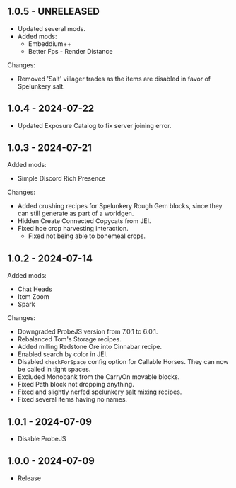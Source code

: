 ## 1.0.5 - UNRELEASED
- Updated several mods.
- Added mods:
    - Embeddium++
    - Better Fps - Render Distance

Changes:
- Removed 'Salt' villager trades as the items are disabled in favor of Spelunkery salt.



## 1.0.4 - 2024-07-22
- Updated Exposure Catalog to fix server joining error.

## 1.0.3 - 2024-07-21
Added mods: 
- Simple Discord Rich Presence

Changes:
- Added crushing recipes for Spelunkery Rough Gem blocks, since they can still generate as part of a worldgen.
- Hidden Create Connected Copycats from JEI.
- Fixed hoe crop harvesting interaction.
    - Fixed not being able to bonemeal crops.

## 1.0.2 - 2024-07-14
Added mods:
- Chat Heads
- Item Zoom
- Spark

Changes:
- Downgraded ProbeJS version from 7.0.1 to 6.0.1.
- Rebalanced Tom's Storage recipes.
- Added milling Redstone Ore into Cinnabar recipe.
- Enabled search by color in JEI.
- Disabled `checkForSpace` config option for Callable Horses. They can now be called in tight spaces.
- Excluded Monobank from the CarryOn movable blocks.
- Fixed Path block not dropping anything.
- Fixed and slightly nerfed spelunkery salt mixing recipes.
- Fixed several items having no names.


## 1.0.1 - 2024-07-09
- Disable ProbeJS


## 1.0.0 - 2024-07-09
- Release
